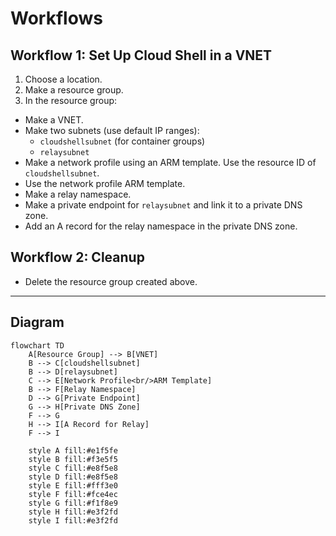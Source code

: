 # Workflows

## Workflow 1: Set Up Cloud Shell in a VNET

1. Choose a location.
2. Make a resource group.
3. In the resource group:
  - Make a VNET.
  - Make two subnets (use default IP ranges):
    - `cloudshellsubnet` (for container groups)
    - `relaysubnet`
  - Make a network profile using an ARM template. Use the resource ID of `cloudshellsubnet`.
  - Use the network profile ARM template.
  - Make a relay namespace.
  - Make a private endpoint for `relaysubnet` and link it to a private DNS zone.
  - Add an A record for the relay namespace in the private DNS zone.

## Workflow 2: Cleanup

- Delete the resource group created above.

---

## Diagram

```mermaid
flowchart TD
    A[Resource Group] --> B[VNET]
    B --> C[cloudshellsubnet]
    B --> D[relaysubnet]
    C --> E[Network Profile<br/>ARM Template]
    B --> F[Relay Namespace]
    D --> G[Private Endpoint]
    G --> H[Private DNS Zone]
    F --> G
    H --> I[A Record for Relay]
    F --> I
    
    style A fill:#e1f5fe
    style B fill:#f3e5f5
    style C fill:#e8f5e8
    style D fill:#e8f5e8
    style E fill:#fff3e0
    style F fill:#fce4ec
    style G fill:#f1f8e9
    style H fill:#e3f2fd
    style I fill:#e3f2fd
```